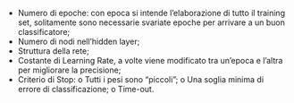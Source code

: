 
- Numero di epoche: con epoca si intende l’elaborazione di tutto il training set, solitamente sono necessarie svariate epoche per arrivare a un buon classificatore; 
- Numero di nodi nell’hidden layer; 
- Struttura della rete; 
- Costante di Learning Rate, a volte viene modificato tra un’epoca e l’altra per migliorare la precisione; 
- Criterio di Stop: o Tutti i pesi sono “piccoli”; o Una soglia minima di errore di classificazione; o Time-out. 
